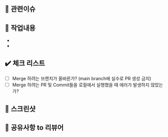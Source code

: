 ## 🚀 관련이슈
<!--- ex) #이슈번호, #이슈번호 -->

## 📝 작업내용
<!--- 변경 사항 및 관련 이슈에 대해 간단하게 작성해주세요. 어떻게보다 무엇을 왜 수정했는지 설명해주세요. -->
-
-

## ✔️ 체크 리스트

- [ ]  Merge 하려는 브랜치가 올바른가? (main branch에 실수로 PR 생성 금지)
- [ ]  Merge 하려는 PR 및 Commit들을 로컬에서 실행했을 때 에러가 발생하지 않았는가?

## 📸 스크린샷

## 💬 공유사항 to 리뷰어

<!--- 리뷰어가 중점적으로 봐줬으면 좋겠는 부분이 있으면 적어주세요. -->
<!--- 논의해야할 부분이 있다면 적어주세요.-->
<!--- ex) 메서드 XXX의 이름을 더 잘 짓고 싶은데 혹시 좋은 명칭이 있을까요? -->
